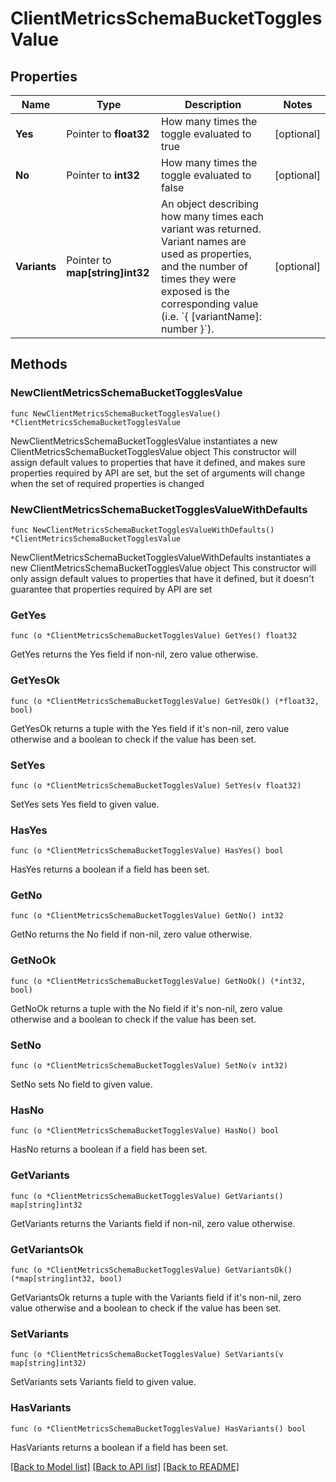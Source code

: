 # ClientMetricsSchemaBucketTogglesValue

## Properties

Name | Type | Description | Notes
------------ | ------------- | ------------- | -------------
**Yes** | Pointer to **float32** | How many times the toggle evaluated to true | [optional] 
**No** | Pointer to **int32** | How many times the toggle evaluated to false | [optional] 
**Variants** | Pointer to **map[string]int32** | An object describing how many times each variant was returned. Variant names are used as properties, and the number of times they were exposed is the corresponding value (i.e. &#x60;{ [variantName]: number }&#x60;). | [optional] 

## Methods

### NewClientMetricsSchemaBucketTogglesValue

`func NewClientMetricsSchemaBucketTogglesValue() *ClientMetricsSchemaBucketTogglesValue`

NewClientMetricsSchemaBucketTogglesValue instantiates a new ClientMetricsSchemaBucketTogglesValue object
This constructor will assign default values to properties that have it defined,
and makes sure properties required by API are set, but the set of arguments
will change when the set of required properties is changed

### NewClientMetricsSchemaBucketTogglesValueWithDefaults

`func NewClientMetricsSchemaBucketTogglesValueWithDefaults() *ClientMetricsSchemaBucketTogglesValue`

NewClientMetricsSchemaBucketTogglesValueWithDefaults instantiates a new ClientMetricsSchemaBucketTogglesValue object
This constructor will only assign default values to properties that have it defined,
but it doesn't guarantee that properties required by API are set

### GetYes

`func (o *ClientMetricsSchemaBucketTogglesValue) GetYes() float32`

GetYes returns the Yes field if non-nil, zero value otherwise.

### GetYesOk

`func (o *ClientMetricsSchemaBucketTogglesValue) GetYesOk() (*float32, bool)`

GetYesOk returns a tuple with the Yes field if it's non-nil, zero value otherwise
and a boolean to check if the value has been set.

### SetYes

`func (o *ClientMetricsSchemaBucketTogglesValue) SetYes(v float32)`

SetYes sets Yes field to given value.

### HasYes

`func (o *ClientMetricsSchemaBucketTogglesValue) HasYes() bool`

HasYes returns a boolean if a field has been set.

### GetNo

`func (o *ClientMetricsSchemaBucketTogglesValue) GetNo() int32`

GetNo returns the No field if non-nil, zero value otherwise.

### GetNoOk

`func (o *ClientMetricsSchemaBucketTogglesValue) GetNoOk() (*int32, bool)`

GetNoOk returns a tuple with the No field if it's non-nil, zero value otherwise
and a boolean to check if the value has been set.

### SetNo

`func (o *ClientMetricsSchemaBucketTogglesValue) SetNo(v int32)`

SetNo sets No field to given value.

### HasNo

`func (o *ClientMetricsSchemaBucketTogglesValue) HasNo() bool`

HasNo returns a boolean if a field has been set.

### GetVariants

`func (o *ClientMetricsSchemaBucketTogglesValue) GetVariants() map[string]int32`

GetVariants returns the Variants field if non-nil, zero value otherwise.

### GetVariantsOk

`func (o *ClientMetricsSchemaBucketTogglesValue) GetVariantsOk() (*map[string]int32, bool)`

GetVariantsOk returns a tuple with the Variants field if it's non-nil, zero value otherwise
and a boolean to check if the value has been set.

### SetVariants

`func (o *ClientMetricsSchemaBucketTogglesValue) SetVariants(v map[string]int32)`

SetVariants sets Variants field to given value.

### HasVariants

`func (o *ClientMetricsSchemaBucketTogglesValue) HasVariants() bool`

HasVariants returns a boolean if a field has been set.


[[Back to Model list]](../README.md#documentation-for-models) [[Back to API list]](../README.md#documentation-for-api-endpoints) [[Back to README]](../README.md)


